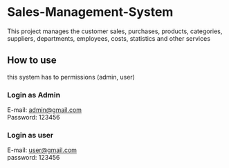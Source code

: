 # Sales-Management-System
This project manages the customer sales, purchases, products, categories, suppliers, departments, employees, costs, statistics and other services</br>
## How to use</br>
this system has to permissions (admin, user)</br>
### Login as Admin</br>
E-mail: admin@gmail.com</br>
Password: 123456</br>
### Login as user</br>
E-mail: user@gmail.com</br>
password: 123456</br>
